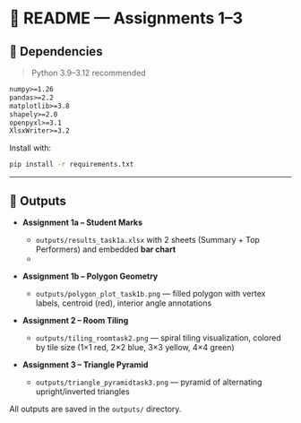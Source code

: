 # 📘 README — Assignments 1–3

## 🧰 Dependencies

> Python 3.9–3.12 recommended

```txt
numpy>=1.26
pandas>=2.2
matplotlib>=3.8
shapely>=2.0
openpyxl>=3.1
XlsxWriter>=3.2
```

Install with:

```bash
pip install -r requirements.txt
```

---

## 📸 Outputs

* **Assignment 1a – Student Marks**

  * `outputs/results_task1a.xlsx` with 2 sheets (Summary + Top Performers) and embedded **bar chart**
  * 

* **Assignment 1b – Polygon Geometry**

  * `outputs/polygon_plot_task1b.png` — filled polygon with vertex labels, centroid (red), interior angle annotations

* **Assignment 2 – Room Tiling**

  * `outputs/tiling_roomtask2.png` — spiral tiling visualization, colored by tile size (1×1 red, 2×2 blue, 3×3 yellow, 4×4 green)

* **Assignment 3 – Triangle Pyramid**

  * `outputs/triangle_pyramidtask3.png` — pyramid of alternating upright/inverted triangles

All outputs are saved in the `outputs/` directory.
